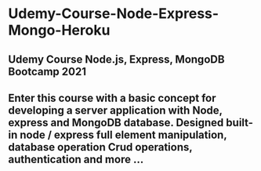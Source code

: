 # Udemy-Course-Node-Express-Mongo-Heroku
## Udemy Course Node.js, Express, MongoDB Bootcamp 2021
## Enter this course with a basic concept for developing a server application with Node, express and MongoDB database. Designed built-in node / express full element manipulation, database operation Crud operations, authentication and more ...
